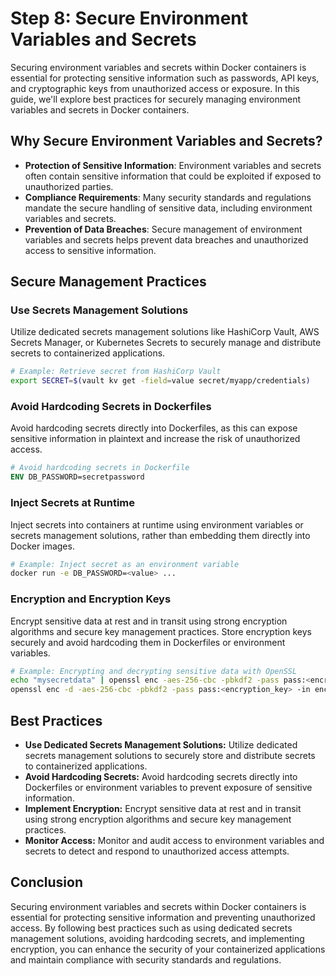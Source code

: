 # Step 8: Secure Environment Variables and Secrets

Securing environment variables and secrets within Docker containers is essential for protecting sensitive information such as passwords, API keys, and cryptographic keys from unauthorized access or exposure. In this guide, we'll explore best practices for securely managing environment variables and secrets in Docker containers.

## Why Secure Environment Variables and Secrets?

- **Protection of Sensitive Information**: Environment variables and secrets often contain sensitive information that could be exploited if exposed to unauthorized parties.
- **Compliance Requirements**: Many security standards and regulations mandate the secure handling of sensitive data, including environment variables and secrets.
- **Prevention of Data Breaches**: Secure management of environment variables and secrets helps prevent data breaches and unauthorized access to sensitive information.

## Secure Management Practices

### Use Secrets Management Solutions

Utilize dedicated secrets management solutions like HashiCorp Vault, AWS Secrets Manager, or Kubernetes Secrets to securely manage and distribute secrets to containerized applications.

```bash
# Example: Retrieve secret from HashiCorp Vault
export SECRET=$(vault kv get -field=value secret/myapp/credentials)
```

### Avoid Hardcoding Secrets in Dockerfiles
Avoid hardcoding secrets directly into Dockerfiles, as this can expose sensitive information in plaintext and increase the risk of unauthorized access.
```Dockerfile
# Avoid hardcoding secrets in Dockerfile
ENV DB_PASSWORD=secretpassword
```

### Inject Secrets at Runtime
Inject secrets into containers at runtime using environment variables or secrets management solutions, rather than embedding them directly into Docker images.
```bash
# Example: Inject secret as an environment variable
docker run -e DB_PASSWORD=<value> ...
```

### Encryption and Encryption Keys
Encrypt sensitive data at rest and in transit using strong encryption algorithms and secure key management practices. Store encryption keys securely and avoid hardcoding them in Dockerfiles or environment variables.
```bash
# Example: Encrypting and decrypting sensitive data with OpenSSL
echo "mysecretdata" | openssl enc -aes-256-cbc -pbkdf2 -pass pass:<encryption_key> -out encrypted_data.enc
openssl enc -d -aes-256-cbc -pbkdf2 -pass pass:<encryption_key> -in encrypted_data.enc
```

## Best Practices
- **Use Dedicated Secrets Management Solutions:** Utilize dedicated secrets management solutions to securely store and distribute secrets to containerized applications.
- **Avoid Hardcoding Secrets:** Avoid hardcoding secrets directly into Dockerfiles or environment variables to prevent exposure of sensitive information.
- **Implement Encryption:** Encrypt sensitive data at rest and in transit using strong encryption algorithms and secure key management practices.
- **Monitor Access:** Monitor and audit access to environment variables and secrets to detect and respond to unauthorized access attempts.


## Conclusion
Securing environment variables and secrets within Docker containers is essential for protecting sensitive information and preventing unauthorized access. By following best practices such as using dedicated secrets management solutions, avoiding hardcoding secrets, and implementing encryption, you can enhance the security of your containerized applications and maintain compliance with security standards and regulations.





